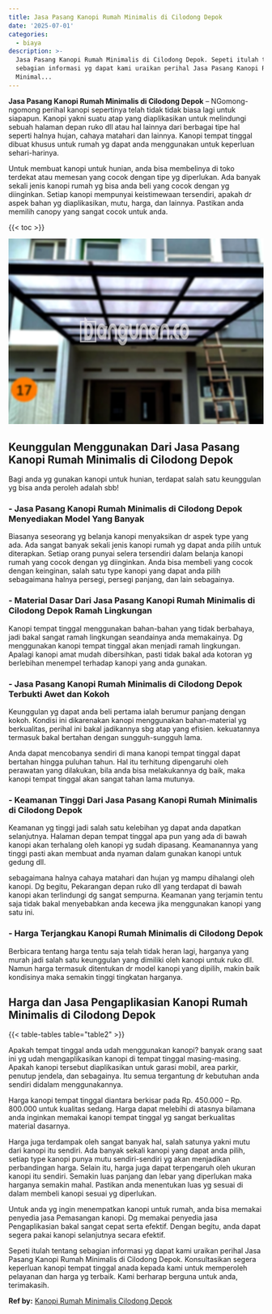 ```yaml
---
title: Jasa Pasang Kanopi Rumah Minimalis di Cilodong Depok
date: '2025-07-01'
categories:
  - biaya
description: >-
  Jasa Pasang Kanopi Rumah Minimalis di Cilodong Depok. Sepeti itulah tentang
  sebagian informasi yg dapat kami uraikan perihal Jasa Pasang Kanopi Rumah
  Minimal...
---
```


**Jasa Pasang Kanopi Rumah Minimalis di Cilodong Depok** – NGomong-ngomong perihal kanopi sepertinya telah tidak tidak biasa lagi untuk siapapun. Kanopi yakni suatu atap yang diaplikasikan untuk melindungi sebuah halaman depan ruko dll atau hal lainnya dari berbagai tipe hal seperti halnya hujan, cahaya matahari dan lainnya. Kanopi tempat tinggal dibuat khusus untuk rumah yg dapat anda menggunakan untuk keperluan sehari-harinya.

Untuk membuat kanopi untuk hunian, anda bisa membelinya di toko terdekat atau memesan yang cocok dengan tipe yg diperlukan. Ada banyak sekali jenis kanopi rumah yg bisa anda beli yang cocok dengan yg diinginkan. Setiap kanopi mempunyai keistimewaan tersendiri, apakah dr aspek bahan yg diaplikasikan, mutu, harga, dan lainnya. Pastikan anda memilih canopy yang sangat cocok untuk anda.

{{< toc >}}

![Jasa Pasang Kanopi Rumah Minimalis di Cilodong Depok](/images/harga-kanopi-minimalis-58.png)

## Keunggulan Menggunakan Dari Jasa Pasang Kanopi Rumah Minimalis di Cilodong Depok

Bagi anda yg gunakan kanopi untuk hunian, terdapat salah satu keunggulan yg bisa anda peroleh adalah sbb!

### \- Jasa Pasang Kanopi Rumah Minimalis di Cilodong Depok Menyediakan Model Yang Banyak

Biasanya seseorang yg belanja kanopi menyaksikan dr aspek type yang ada. Ada sangat banyak sekali jenis kanopi rumah yg dapat anda pilih untuk diterapkan. Setiap orang punyai selera tersendiri dalam belanja kanopi rumah yang cocok dengan yg diinginkan. Anda bisa membeli yang cocok dengan keinginan, salah satu type kanopi yang dapat anda pilih sebagaimana halnya persegi, persegi panjang, dan lain sebagainya.

### \- Material Dasar Dari Jasa Pasang Kanopi Rumah Minimalis di Cilodong Depok Ramah Lingkungan

Kanopi tempat tinggal menggunakan bahan-bahan yang tidak berbahaya, jadi bakal sangat ramah lingkungan seandainya anda memakainya. Dg menggunakan kanopi tempat tinggal akan menjadi ramah lingkungan. Apalagi kanopi amat mudah dibersihkan, pasti tidak bakal ada kotoran yg berlebihan menempel terhadap kanopi yang anda gunakan.

### \- Jasa Pasang Kanopi Rumah Minimalis di Cilodong Depok Terbukti Awet dan Kokoh

Keunggulan yg dapat anda beli pertama ialah berumur panjang dengan kokoh. Kondisi ini dikarenakan kanopi menggunakan bahan-material yg berkualitas, perihal ini bakal jadikannya sbg atap yang efisien. kekuatannya termasuk bakal bertahan dengan sungguh-sungguh lama.

Anda dapat mencobanya sendiri di mana kanopi tempat tinggal dapat bertahan hingga puluhan tahun. Hal itu terhitung dipengaruhi oleh perawatan yang dilakukan, bila anda bisa melakukannya dg baik, maka kanopi tempat tinggal akan sangat tahan lama mutunya.

### \- Keamanan Tinggi Dari Jasa Pasang Kanopi Rumah Minimalis di Cilodong Depok

Keamanan yg tinggi jadi salah satu kelebihan yg dapat anda dapatkan selanjutnya. Halaman depan tempat tinggal apa pun yang ada di bawah kanopi akan terhalang oleh kanopi yg sudah dipasang. Keamanannya yang tinggi pasti akan membuat anda nyaman dalam gunakan kanopi untuk gedung dll.

sebagaimana halnya cahaya matahari dan hujan yg mampu dihalangi oleh kanopi. Dg begitu, Pekarangan depan ruko dll yang terdapat di bawah kanopi akan terlindungi dg sangat sempurna. Keamanan yang terjamin tentu saja tidak bakal menyebabkan anda kecewa jika menggunakan kanopi yang satu ini.

### \- Harga Terjangkau Kanopi Rumah Minimalis di Cilodong Depok

Berbicara tentang harga tentu saja telah tidak heran lagi, harganya yang murah jadi salah satu keunggulan yang dimiliki oleh kanopi untuk ruko dll. Namun harga termasuk ditentukan dr model kanopi yang dipilih, makin baik kondisinya maka semakin tinggi tingkatan harganya.

## Harga dan Jasa Pengaplikasian Kanopi Rumah Minimalis di Cilodong Depok

{{< table-tables table="table2" >}}

Apakah tempat tinggal anda udah menggunakan kanopi? banyak orang saat ini yg udah mengaplikasikan kanopi di tempat tinggal masing-masing. Apakah kanopi tersebut diaplikasikan untuk garasi mobil, area parkir, penutup jendela, dan sebagainya. Itu semua tergantung dr kebutuhan anda sendiri didalam menggunakannya.

Harga kanopi tempat tinggal diantara berkisar pada Rp. 450.000 – Rp. 800.000 untuk kualitas sedang. Harga dapat melebihi di atasnya bilamana anda inginkan memakai kanopi tempat tinggal yg sangat berkualitas material dasarnya.

Harga juga terdampak oleh sangat banyak hal, salah satunya yakni mutu dari kanopi itu sendiri. Ada banyak sekali kanopi yang dapat anda pilih, setiap type kanopi punya mutu sendiri-sendiri yg akan menjadikan perbandingan harga. Selain itu, harga juga dapat terpengaruh oleh ukuran kanopi itu sendiri. Semakin luas panjang dan lebar yang diperlukan maka harganya semakin mahal. Pastikan anda menentukan luas yg sesuai di dalam membeli kanopi sesuai yg diperlukan.

Untuk anda yg ingin menempatkan kanopi untuk rumah, anda bisa memakai penyedia jasa Pemasangan kanopi. Dg memakai penyedia jasa Pengaplikasian bakal sangat cepat serta efektif. Dengan begitu, anda dapat segera pakai kanopi selanjutnya secara efektif.

Sepeti itulah tentang sebagian informasi yg dapat kami uraikan perihal Jasa Pasang Kanopi Rumah Minimalis di Cilodong Depok. Konsultasikan segera keperluan kanopi tempat tinggal anada kepada kami untuk memperoleh pelayanan dan harga yg terbaik. Kami berharap berguna untuk anda, terimakasih.

**Ref by:**  [Kanopi Rumah Minimalis Cilodong Depok](https://id.wikipedia.org/wiki/Kanopi)
